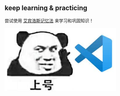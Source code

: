 ## keep learning & practicing

尝试使用 [艾宾浩斯记忆法](https://baike.baidu.com/item/%E8%89%BE%E5%AE%BE%E6%B5%A9%E6%96%AF%E8%AE%B0%E5%BF%86%E6%B3%95) 来学习和巩固知识！

![meme](https://raw.githubusercontent.com/Psilocine/TechMeme/main/meme/common/common_07.jpg)